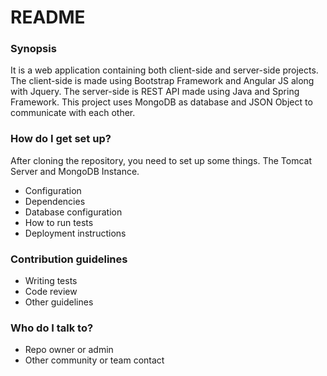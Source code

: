 # README #


### Synopsis ###

It is a web application containing both client-side and server-side projects. The client-side is made using Bootstrap Framework and Angular JS along with Jquery.
The server-side is REST API made using Java and Spring Framework. 
This project uses MongoDB as database and JSON Object to communicate with each other.

### How do I get set up? ###

After cloning the repository, you need to set up some things. The Tomcat Server and MongoDB Instance.

* Configuration
* Dependencies
* Database configuration
* How to run tests
* Deployment instructions

### Contribution guidelines ###

* Writing tests
* Code review
* Other guidelines

### Who do I talk to? ###

* Repo owner or admin
* Other community or team contact